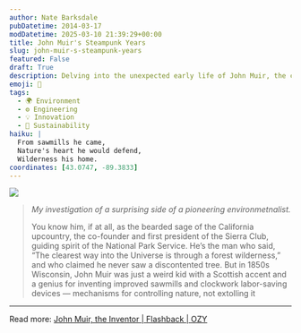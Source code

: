 ```yaml
---
author: Nate Barksdale
pubDatetime: 2014-03-17
modDatetime: 2025-03-10 21:39:29+00:00
title: John Muir's Steampunk Years
slug: john-muir-s-steampunk-years
featured: False
draft: True
description: Delving into the unexpected early life of John Muir, the celebrated environmentalist, who began as an inventor in Wisconsin.
emoji: 🔧
tags:
  - 🌍 Environment
  - ⚙️ Engineering
  - 💡 Innovation
  - 🌱 Sustainability
haiku: |
  From sawmills he came,  
  Nature's heart he would defend,  
  Wilderness his home.
coordinates: [43.0747, -89.3833]
---
```


[![](@assets/images/ozy.png)](http://www.ozy.com)

> _My investigation of a surprising side of a pioneering environmetnalist._
>
> You know him, if at all, as the bearded sage of the California upcountry, the co-founder and first president of the Sierra Club, guiding spirit of the National Park Service. He’s the man who said, “The clearest way into the Universe is through a forest wilderness,” and who claimed he never saw a discontented tree. But in 1850s Wisconsin, John Muir was just a weird kid with a Scottish accent and a genius for inventing improved sawmills and clockwork labor-saving devices — mechanisms for controlling nature, not extolling it

---

Read more: [John Muir, the Inventor | Flashback | OZY](https://www.google.com/search?q=%22John%20Muir%2C%20the%20Inventor%20%7C%20Flashback%20%7C%20OZY%22%20ozy.com)
